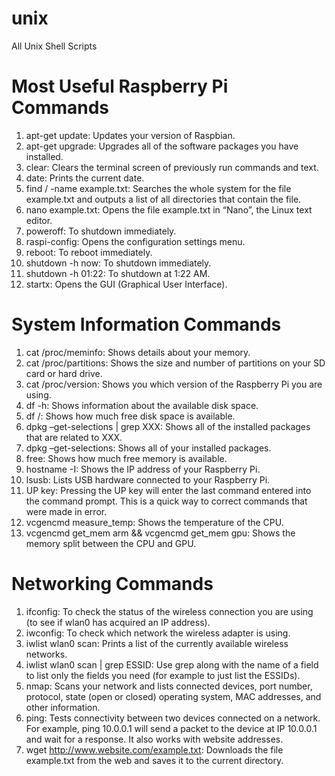 # unix
All Unix Shell Scripts
# Most Useful Raspberry Pi Commands
1. apt-get update: Updates your version of Raspbian.
2. apt-get upgrade: Upgrades all of the software packages you have installed.
3. clear: Clears the terminal screen of previously run commands and text.
4. date: Prints the current date.
5. find / -name example.txt: Searches the whole system for the file example.txt and outputs a list of all directories that contain the file.
6. nano example.txt: Opens the file example.txt in “Nano”, the Linux text editor.
7. poweroff: To shutdown immediately.
8. raspi-config: Opens the configuration settings menu.
9. reboot: To reboot immediately.
10. shutdown -h now: To shutdown immediately.
11. shutdown -h 01:22: To shutdown at 1:22 AM.
12. startx: Opens the GUI (Graphical User Interface).
# System Information Commands
1. cat /proc/meminfo: Shows details about your memory.
2. cat /proc/partitions: Shows the size and number of partitions on your SD card or hard drive.
3. cat /proc/version: Shows you which version of the Raspberry Pi you are using.
4. df -h: Shows information about the available disk space.
5. df /: Shows how much free disk space is available.
6. dpkg –get-selections | grep XXX: Shows all of the installed packages that are related to XXX.
7. dpkg –get-selections: Shows all of your installed packages.
8. free: Shows how much free memory is available.
9. hostname -I: Shows the IP address of your Raspberry Pi.
10. lsusb: Lists USB hardware connected to your Raspberry Pi.
11. UP key: Pressing the UP key will enter the last command entered into the command prompt. This is a quick way to correct commands that were made in error.
12. vcgencmd measure_temp: Shows the temperature of the CPU.
13. vcgencmd get_mem arm && vcgencmd get_mem gpu: Shows the memory split between the CPU and GPU.
# Networking Commands
1. ifconfig: To check the status of the wireless connection you are using  (to see if wlan0 has acquired an IP address).
2. iwconfig: To check which network the wireless adapter is using.
3. iwlist wlan0 scan: Prints a list of the currently available wireless networks.
4. iwlist wlan0 scan | grep ESSID: Use grep along with the name of a field to list only the fields you need (for example to just list the ESSIDs).
5. nmap: Scans your network and lists connected devices, port number, protocol, state (open or closed) operating system, MAC addresses, and other information.
6. ping: Tests connectivity between two devices connected on a network. For example, ping 10.0.0.1 will send a packet to the device at IP 10.0.0.1 and wait for a response. It also works with website addresses.
7. wget http://www.website.com/example.txt: Downloads the file example.txt from the web and saves it to the current directory.
